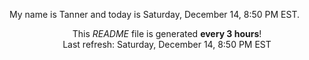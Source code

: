 My name is Tanner and today is Saturday, December 14, 8:50 PM EST.

<p align="center">This <i>README</i> file is generated <b>every 3 hours</b>!</br>Last refresh: Saturday, December 14, 8:50 PM EST<br /></p>
